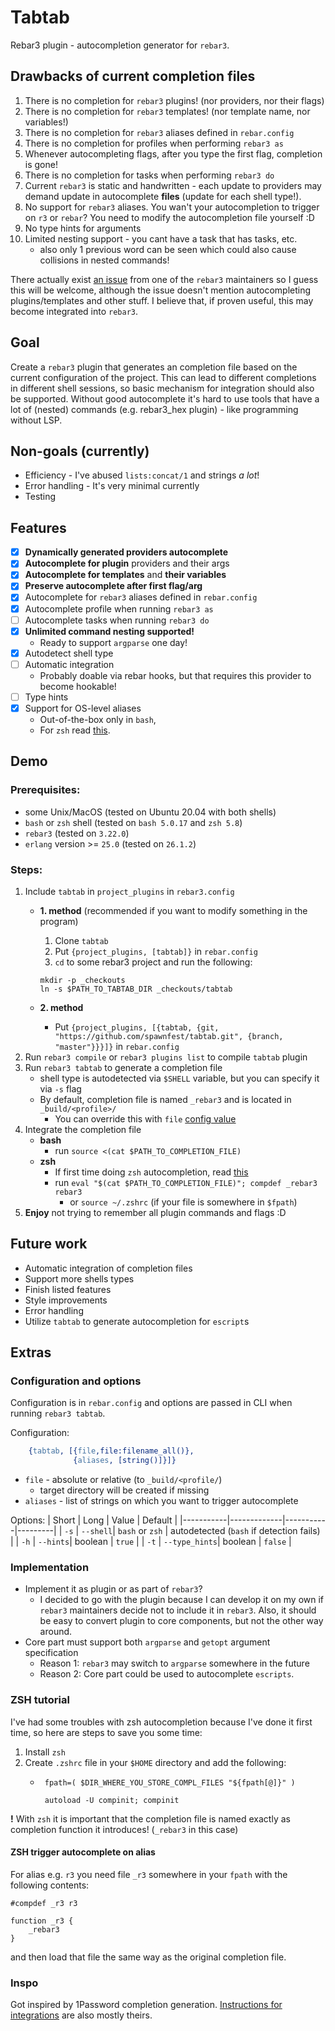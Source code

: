 # Tabtab
Rebar3 plugin - autocompletion generator for `rebar3`.

## Drawbacks of current completion files
1. There is no completion for `rebar3` plugins! (nor providers, nor their flags)
2. There is no completion for `rebar3` templates! (nor template name, nor variables!)
3. There is no completion for `rebar3` aliases defined in `rebar.config`
4. There is no completion for profiles when performing `rebar3 as`
5. Whenever autocompleting flags, after you type the first flag, completion is gone!
6. There is no completion for tasks when performing `rebar3 do`
7. Current `rebar3` is static and handwritten - each update to providers may demand update in autocomplete **files** (update for each shell type!).
8. No support for `rebar3` aliases. You wan't your autocompletion to trigger on `r3` or `rebar`? You need to modify the autocompletion file yourself :D
9. No type hints for arguments
10. Limited nesting support - you cant have a task that has tasks, etc.
    -   also only 1 previous word can be seen which could also cause collisions in nested commands!

There actually exist [an issue](https://github.com/erlang/rebar3/issues/2077) from one of the `rebar3` maintainers so I guess this will be welcome, although the issue doesn't mention autocompleting plugins/templates and other stuff. I believe that, if proven useful, this may become integrated into `rebar3`.

## Goal
Create a `rebar3` plugin that generates an completion file based on the current configuration of the project. This can lead to different completions in different shell sessions, so basic mechanism for integration should also be supported. Without good autocomplete it's hard to use tools that have a lot of (nested) commands (e.g. rebar3_hex plugin) - like programming without LSP.

## Non-goals (currently)
-   Efficiency - I've abused `lists:concat/1` and strings *a lot*!
-   Error handling - It's very minimal currently
-   Testing

## Features
-   [x] **Dynamically generated providers autocomplete**
-   [x] **Autocomplete for plugin** providers and their args
-   [x] **Autocomplete for templates** and **their variables**
-   [x] **Preserve autocomplete after first flag/arg**
-   [x] Autocomplete for `rebar3` aliases defined in `rebar.config`
-   [x] Autocomplete profile when running `rebar3 as`
-   [ ] Autocomplete tasks when running `rebar3 do`
-   [x] **Unlimited command nesting supported!** 
    -  Ready to support `argparse` one day!
-   [x] Autodetect shell type
-   [ ] Automatic integration
    -  Probably doable via rebar hooks, but that requires this provider to become hookable!
-   [ ] Type hints
-   [x] Support for OS-level aliases
    -   Out-of-the-box only in `bash`, 
    -   For `zsh` read [this](#zsh-trigger-autocomplete-on-alias).

## Demo
### Prerequisites:
-   some Unix/MacOS (tested on Ubuntu 20.04 with both shells)
-   `bash` or `zsh` shell (tested on `bash 5.0.17` and `zsh 5.8`)
-   `rebar3` (tested on `3.22.0`)
-   `erlang` version >= `25.0`  (tested on `26.1.2`)

### Steps:
1.  Include `tabtab` in `project_plugins` in `rebar3.config`
    -   **1. method** (recommended if you want to modify something in the program)
        1.   Clone `tabtab`
        2.   Put `{project_plugins, [tabtab]}` in `rebar.config`
        3.   `cd` to some rebar3 project and run the following:
        ```shell
        mkdir -p _checkouts
        ln -s $PATH_TO_TABTAB_DIR _checkouts/tabtab 
        ```
        
    -   **2. method**
        -   Put `{project_plugins, [{tabtab, {git, "https://github.com/spawnfest/tabtab.git", {branch, "master"}}}]}` in `rebar.config`
2.  Run `rebar3 compile` or `rebar3 plugins list` to compile `tabtab` plugin
3.  Run `rebar3 tabtab` to generate a completion file
    -   shell type is autodetected via `$SHELL` variable, but you can specify it via `-s` flag
    -   By default, completion file is named `_rebar3` and is located in `_build/<profile>/`
        -   You can override this with `file` [config value](#configuration-and-options)
4.  Integrate the completion file
    -   **bash**
        -   run `source <(cat $PATH_TO_COMPLETION_FILE)`
    -   **zsh**
        -   If first time doing `zsh` autocompletion, read [this](#zsh-tutorial)
        -   run `eval "$(cat $PATH_TO_COMPLETION_FILE)"; compdef _rebar3 rebar3`
            -   or `source ~/.zshrc` (if your file is somewhere in `$fpath`)
5.  **Enjoy** not trying to remember all plugin commands and flags :D

## Future work
-   Automatic integration of completion files
-   Support more shells types
-   Finish listed features
-   Style improvements
-   Error handling
-   Utilize `tabtab` to generate autocompletion for `escript`s



## Extras

### Configuration and options
Configuration is in `rebar.config` and options are passed in CLI when running `rebar3 tabtab`.

Configuration:
```erlang
    {tabtab, [{file,file:filename_all()},
              {aliases, [string()]}]}
```
-   `file` - absolute or relative (to `_build/<profile/`)
    -   target directory will be created if missing
-   `aliases` - list of strings on which you want to trigger autocomplete

Options:
|   Short   |   Long      |   Value   | Default |
|-----------|-------------|-----------|---------|
|   `-s`    |   `--shell`| `bash` or `zsh` | autodetected (`bash` if detection fails) |
|   `-h`    |   `--hints`| boolean | `true` |
|   `-t`    |   `--type_hints`| boolean | `false` |

### Implementation
-   Implement it as plugin or as part of `rebar3`?
    -   I decided to go with the plugin because I can develop it on my own if `rebar3` maintainers decide not to include it in `rebar3`. Also, it should be easy to convert plugin to core components, but not the other way around.
-   Core part must support both `argparse` and `getopt` argument specification
    -   Reason 1: `rebar3` may switch to `argparse` somewhere in the future
    -   Reason 2: Core part could be used to autocomplete `escripts`.

### ZSH tutorial
I've had some troubles with zsh autocompletion because I've done it first time, so here are steps to save you some time:

1. Install `zsh`
2. Create `.zshrc` file in your `$HOME` directory and add the following:
   -   ```shell
        fpath=( $DIR_WHERE_YOU_STORE_COMPL_FILES "${fpath[@]}" )

        autoload -U compinit; compinit
        ```

**!** With `zsh` it is important that the completion file is named exactly as completion function it introduces! (`_rebar3` in this case)

#### ZSH trigger autocomplete on alias
For alias e.g. `r3` you need file `_r3` somewhere in your `fpath` with the following contents:
```shell
#compdef _r3 r3

function _r3 {
    _rebar3
}   
```
and then load that file the same way as the original completion file.

### Inspo
Got inspired by 1Password completion generation. [Instructions for integrations](https://developer.1password.com/docs/cli/reference/commands/completion/) are also mostly theirs.
